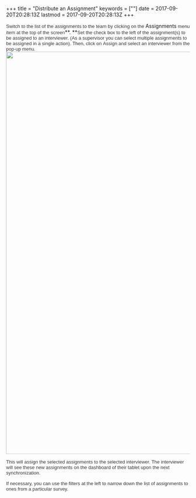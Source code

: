 +++
title = "Distribute an Assignment"
keywords = [""]
date = 2017-09-20T20:28:13Z
lastmod = 2017-09-20T20:28:13Z
+++

<span
style="color: rgb(51, 51, 51); font-family: sans-serif, Arial, Verdana, &quot;Trebuchet MS&quot;; font-size: 13px; font-style: normal; font-variant-ligatures: normal; font-variant-caps: normal; font-weight: 400; letter-spacing: normal; orphans: 2; text-align: start; text-indent: 0px; text-transform: none; white-space: normal; widows: 2; word-spacing: 0px; -webkit-text-stroke-width: 0px; background-color: rgb(255, 255, 255); text-decoration-style: initial; text-decoration-color: initial; display: inline !important; float: none;">Switch
to the list of the assignments to the team by clicking on
the </span><span class="underline">Assignments</span><span
style="color: rgb(51, 51, 51); font-family: sans-serif, Arial, Verdana, &quot;Trebuchet MS&quot;; font-size: 13px; font-style: normal; font-variant-ligatures: normal; font-variant-caps: normal; font-weight: 400; letter-spacing: normal; orphans: 2; text-align: start; text-indent: 0px; text-transform: none; white-space: normal; widows: 2; word-spacing: 0px; -webkit-text-stroke-width: 0px; background-color: rgb(255, 255, 255); text-decoration-style: initial; text-decoration-color: initial; display: inline !important; float: none;"> menu
item at the top of the screen</span>**. **<span
style="color: rgb(51, 51, 51); font-family: sans-serif, Arial, Verdana, &quot;Trebuchet MS&quot;; font-size: 13px; font-style: normal; font-variant-ligatures: normal; font-variant-caps: normal; font-weight: 400; letter-spacing: normal; orphans: 2; text-align: start; text-indent: 0px; text-transform: none; white-space: normal; widows: 2; word-spacing: 0px; -webkit-text-stroke-width: 0px; background-color: rgb(255, 255, 255); text-decoration-style: initial; text-decoration-color: initial; display: inline !important; float: none;">Set
the check box to the left of the assignment(s) to be assigned to an
interviewer. (As a supervisor you can select multiple assignments to be
assigned in a single action). Then, click on Assign and select an
interviewer from the pop-up menu.</span>  
<img src="/images/863068.png" width="1100" />  
  
<span
style="color: rgb(51, 51, 51); font-family: sans-serif, Arial, Verdana, &quot;Trebuchet MS&quot;; font-size: 13px; font-style: normal; font-variant-ligatures: normal; font-variant-caps: normal; font-weight: 400; letter-spacing: normal; orphans: 2; text-align: start; text-indent: 0px; text-transform: none; white-space: normal; widows: 2; word-spacing: 0px; -webkit-text-stroke-width: 0px; background-color: rgb(255, 255, 255); text-decoration-style: initial; text-decoration-color: initial; display: inline !important; float: none;">This
will assign the selected assignments to the selected interviewer. The
interviewer will see these new assignments on the dashboard of their
tablet upon the next synchronization. </span>  
  
<span
style="color: rgb(51, 51, 51); font-family: sans-serif, Arial, Verdana, &quot;Trebuchet MS&quot;; font-size: 13px; font-style: normal; font-variant-ligatures: normal; font-variant-caps: normal; font-weight: 400; letter-spacing: normal; orphans: 2; text-align: start; text-indent: 0px; text-transform: none; white-space: normal; widows: 2; word-spacing: 0px; -webkit-text-stroke-width: 0px; background-color: rgb(255, 255, 255); text-decoration-style: initial; text-decoration-color: initial; display: inline !important; float: none;">If
necessary, you can use the filters at the left to narrow down the list
of assignments to ones from a particular survey.</span>
